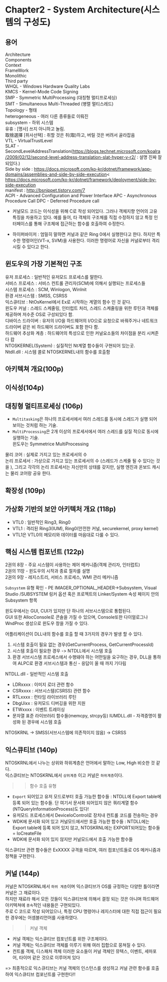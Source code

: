 # Chapter2 - System Architecture(시스템의 구성도)


## 용어

Architecture<br>
Components<br>
Context<br>
FrameWork<br>
Monolithic<br>
Third party<br>
WHQL - Windows Hardware Quality Labs<br>
KMCS - Kernel-Mode Code Signing<br>
SMP - Symmetric MultiProcessing (대칭형 멀티프로세싱)<br>
SMT - Simultaneous Multi-Threaded (병렬 멀티스레드)<br>
Topology - 형태<br>
heterogeneous - 여러 다른 종류들로 이뤄진<br>
subsystem - 하위 시스템<br>
유휴 : [명사] 쓰지 아니하고 놀림.<br>
取捨選擇 [취사선택] : 취할 것은 취(取)하고, 버릴 것은 버려서 골라잡음<br>
VTL - VirtualTrustLevel<br>
SLAT - SecondLevelAddressTranslation(https://blogs.technet.microsoft.com/koalra/2009/02/12/second-level-address-translation-slat-hyper-v-r2/ : 설명 진짜 잘 되있다.)<br>
Side by side : https://docs.microsoft.com/ko-kr/dotnet/framework/app-domains/assemblies-and-side-by-side-execution<
https://docs.microsoft.com/ko-kr/dotnet/framework/deployment/side-by-side-execution<br>
manifest : http://bsnippet.tistory.com/7<br>
ACPI - Advanced Configuration and Power Interface
APC - Asynchronous Procedure Call
DPC - Deferred Procedure call

- 커널모드 코드는 이식성을 위해 C로 작성 되어있다. 그러나 객체지향 언어의 고유 특징을 차용하고 있다.
예를 들어, 타 객체의 구조체를 직접 수정하지 않고 특정 인터페이스를 통해 구조체에 접근하는 함수를 호출하여 수정한다.

- 하이퍼바이저 : 엄밀히 말하면 커널과 같은 Ring 0에서 실행한다고 한다. 하지만 특수한 명령어인(VT-x, SVM)을 사용한다.
이러한 명령어로 자신을 커널로부터 격리 시킬 수 있다고 한다.


## 윈도우의 가장 기본적인 구조

유저 프로세스 : 일반적인 유저모드 프로세스를 말한다.<Br>
서비스 프로세스 : 서비스 컨트롤 관리자(SCM)에 의해서 실행되는 프로세스들<br>
시스템 프로세스 : SCM, Winlogon, WinInit<br>
환경 서브시스템 : SMSS, CSRSS<br>
익스큐티브 : NtOsKernel에서 Ex로 시작하는 계열의 함수 인 것 같다.<br>
윈도우 커널 : 스레드 스케줄링, 인터럽트 처리, 스레드 스케줄링을 위한 루틴과 객체를 제공하며 저수준 OS로 구성되있다 함.<br>
디바이스 드라이버 : 유저의 I/O을 하드웨어의 I/O으로 요청으로 바꿔주거나 네트워크 드라이버 같은 비 하드웨어 드라이버도 포함 한다 함.<br>
하드웨어 추상화 계층 : 하드웨어의 특성으로 인한 커널요소들의 차이점을 분리 시켜준다 캄<br>
NTOSKERNEL(System) : 실질적인 Nt계열 함수들이 구현되어 있는곳.<br>
Ntdll.dll : 시스템 콜로 NTOSKERNEL내의 함수를 호출함<br>

## 아키텍쳐 개요(100p)

## 이식성(104p)

## 대칭형 멀티프로세싱 (106p)

- `Multitasking`은 하나의 프로세서에서 여러 스레드를 동시에 스레드가 실행 되어 보이는 것처럼 하는 기술.
- `MultiProcessing`은 2개 이상의 프로세서에서 여러 스레드를 실질 적으로 동시에 실행하는 기술.<br>
윈도우는 Symmetrice MultiProcessing

물리 코어 : 실제로 가지고 있는 프로세서의 수<br>
논리 프로세서 : 가상으로 가지고 있는 프로세서의 수 (스레드가 스케쥴 될 수 있다는 것을 ), 그리고 각각의 논리 프로세서는 자신만의 상태를 갖지만, 실행 엔진과 온보드 캐시는 물리 코어랑 공유 한다.

## 확장성 (109p)

## 가상화 기반의 보안 아키텍처 개요 (118p)

- VTL0 : 일반적인 Ring3, Ring0
- VTL1 : 격리된 Ring3(IUM), Ring0(안전한 커널, securekernel, proxy kernel)
- VTL1은 VTL0의 메모리와 데이터를 마음대로 다룰 수 있다.

## 핵심 시스템 컴포넌트 (122p)

2권의 8장 - 주요 시스템이 사용하는 제어 메커니즘(객체 관리자, 인터럽트)<br>
2권의 11장 - 윈도우의 시작과 종료 절차를 설명<br>
2권의 9장 - 레지스트리, 서비스 프로세스, WMI 관리 메커니즘<br>

`Subsystem` 유형 확인 - PE IMAGER_OPTIONAL_HEADER->Subsystem, Visual Studio /SUBSYSTEM 링커 옵션 혹은 프로젝트의 Linker/System 속성 페이지 안의 Subsystem 항목<br>

윈도우에서는 GUI, CUI가 있지만 단 하나의 서브시스템으로 통합된다.<br>
GUI 또한 AllocConsole로 콘솔을 가질 수 있으며, Console또한 다이얼로그나 WndProc 생성으로 윈도우 창을 가질 수 있다.<br>

어플리케이션이 DLL내의 함수를 호출 할 때 3가지의 경우가 발생 할 수 있다.<br>
1. 시스템 호출이 필요 없는 경우(GetCurrentProcess, GetCurrentProcessId)
2. 시스템 호출이 필요한 경우 -> NTDLL에서 시스템 호출
3. 환경 서브시스템 프로세스에서 수행돼야 하는 어떤일을 요구하는 경우, DLL을 통하여 ALPC로 환경 서브시스템과 통신 - 응답이 올 때 까지 기다림 

NTDLL.dll - 일반적인 시스템 호출<br>
- LDRxxxx : 이미지 로더 관련 함수
- CSRxxxx : 서브시스템(CSRSS) 관련 함수
- RTLxxxx : 런타임 라이브러리 루틴
- DbgUixx : 유저모드 디버깅을 위한 지원
- ETWxxxx : 이벤트 트레이싱
- 문자열 표준 라이브러리 함수들(memcpy, strcpy등)
IUMDLL.dll - 자격증명이 활성화 된 경우에 시스템 호출<br>

NTOSKRNL -> SMSS(서브시스템에 의존적이지 않음) -> CSRSS

## 익스큐티브 (140p)

NTOSKRNL에서 나누는 상위와 하위계층은 언어에서 말하는 Low, High 비슷한 것 같다.<br>
익스큐티브는 NTOSKRNL에서 `상위계층` 이고 커널은 `하위계층`이다.

>> 함수 호출 유형
- `Export` 되어있고 유저 모드로부터 호출 가능한 함수들 : NTDLL에 Export table에 등록 되어 있는 함수들. 단 여기서 문서화 되어있지 않은 쿼리계열 함수(NTQueryInformationProcess)도 있다!
- 유저모드 프로세스에서 DeviceIoControl로 장치내 컨트롤 코드를 전송하는 경우
- WDK에 문서화 되어 있고 커널모드에서만 호출 가능한 함수들 : NTDLL에는 Export table에 등록 되어 있지 않고, NTOSKRNL에는 EXPORT되어있는 함수들 = IoCreateFile
- WDK에 문서화 되어 있지 않지만 커널모드에서 호출 가능한 함수들

익스큐티브 관련 함수들은 ExXXXX 규격을 따르며, 여러 컴포넌트들로 OS 메커니즘과 정책을 구현한다.<br>

## 커널 (144p)

커널은 NTOSKRNL에서 `하위 계층`이며 익스큐티브가 OS를 규정하는 다양한 틀이라면 커널은 그 재료이다.<br>
하지만 재료라 해서 모든 것들이 익스큐티브에 의해서 결정 되는 것은 아니며 하드웨어 아키텍쳐에 `종속`적인 내용들은 구현되있다.<br>
주로 C 코드로 작성 되어있으나, 특정 CPU 명령어나 레지스터에 대한 직접 접근이 필요한 경우에는 어셈블리언어를 사용하였다.<br>

>> 커널 객체
- 커널 객체는 익스큐티브 컴포넌트를 위한 구조체이다.
- 커널 객체는 익스큐티브 객체를 이루기 위해 여러 집합으로 뭉쳐질 수 있다.
- 컨트롤 객체, 디스패처 객체 이러한 요소들이 커널 객체인 뮤텍스, 이벤트, 세마포어, 타이머 같은 것으로 이루어져 있다

=> 최종적으로 익스큐티브는 커널 객체의 인스턴스를 생성하고 커널 관련 함수를 호출하여 익스큐티브 컴포넌트를 구현한다!!


